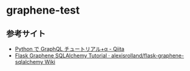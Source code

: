 # graphene-test

## 参考サイト

- [Python で GraphQL チュートリアル+α - Qiita](https://qiita.com/thimi0412/items/a4234145c1a98459fe6d)
- [Flask Graphene SQLAlchemy Tutorial · alexisrolland/flask-graphene-sqlalchemy Wiki](https://github.com/alexisrolland/flask-graphene-sqlalchemy/wiki/Flask-Graphene-SQLAlchemy-Tutorial)
